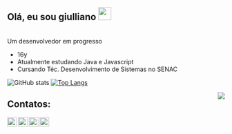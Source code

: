 ## Olá, eu sou giulliano <img src="https://c.tenor.com/SNL9_xhZl9oAAAAi/waving-hand-joypixels.gif" width="30px">
<br>
Um desenvolvedor em progresso

- 16y
- Atualmente estudando Java e Javascript
- Cursando Téc. Desenvolvimento de Sistemas no SENAC


![GitHub stats](https://github-readme-stats.vercel.app/api?username=MoDasby&show_icons=true&theme=radical)
[![Top Langs](https://github-readme-stats.vercel.app/api/top-langs/?username=MoDasby&layout=compact&theme=radical)](https://github.com/anuraghazra/github-readme-stats)

<img src="https://c.tenor.com/S1bD9bb9TWYAAAAC/skeleton-sunglasses.gif" align="right" />

## Contatos:
<a href="https://twitter.com/meeeeeeendes">
  <img align="left" alt="Meu Twitter" width="22px" src="https://cdn.jsdelivr.net/npm/simple-icons@v3/icons/twitter.svg" />
</a>
<a href="https://www.linkedin.com/in/giulliano-mendes/">
  <img align="left" alt="Meu Linkedin" width="22px" src="https://cdn.jsdelivr.net/npm/simple-icons@v3/icons/linkedin.svg" />
</a>
<a href="https://github.com/MoDasby">
  <img align="left" alt="Meu Github" width="22px" src="https://cdn.jsdelivr.net/npm/simple-icons@v3/icons/github.svg" />
</a>
<a href="https://t.me/MoDasby">
  <img align="left" alt="Meu Telegram" width="22px" src="https://cdn.jsdelivr.net/npm/simple-icons@v3/icons/telegram.svg" />
</a>
<br />
